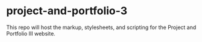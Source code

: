 # project-and-portfolio-3
This repo will host the markup, stylesheets, and scripting for the Project and Portfolio III website.
